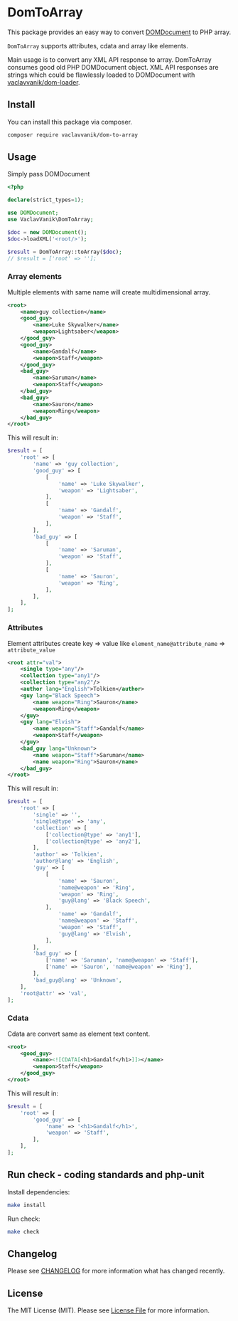 # DomToArray

This package provides an easy way to convert [DOMDocument](https://www.php.net/manual/en/class.domdocument.php) to PHP array.

`DomToArray` supports attributes, cdata and array like elements.

Main usage is to convert any XML API response to array. DomToArray consumes good old PHP DOMDocument object.
XML API responses are strings which could be flawlessly loaded to DOMDocument with
[vaclavvanik/dom-loader](https://github.com/vaclavvanik/dom-loader).

## Install

You can install this package via composer.

``` bash
composer require vaclavvanik/dom-to-array
```

## Usage

Simply pass DOMDocument

```php
<?php

declare(strict_types=1);

use DOMDocument;
use VaclavVanik\DomToArray;

$doc = new DOMDocument();
$doc->loadXML('<root/>');

$result = DomToArray::toArray($doc);
// $result = ['root' => ''];
```

### Array elements

Multiple elements with same name will create multidimensional array.

```xml
<root>
    <name>guy collection</name>
    <good_guy>
        <name>Luke Skywalker</name>
        <weapon>Lightsaber</weapon>
    </good_guy>
    <good_guy>
        <name>Gandalf</name>
        <weapon>Staff</weapon>
    </good_guy>
    <bad_guy>
        <name>Saruman</name>
        <weapon>Staff</weapon>
    </bad_guy>
    <bad_guy>
        <name>Sauron</name>
        <weapon>Ring</weapon>
    </bad_guy>
</root>
```

This will result in:

```php
$result = [
    'root' => [
        'name' => 'guy collection',
        'good_guy' => [
            [
                'name' => 'Luke Skywalker',
                'weapon' => 'Lightsaber',
            ],
            [
                'name' => 'Gandalf',
                'weapon' => 'Staff',
            ],
        ],
        'bad_guy' => [
            [
                'name' => 'Saruman',
                'weapon' => 'Staff',
            ],
            [
                'name' => 'Sauron',
                'weapon' => 'Ring',
            ],
        ],
    ],
];
```

### Attributes

Element attributes create key => value like `element_name@attribute_name` => `attribute_value`

```xml
<root attr="val">
    <single type="any"/>
    <collection type="any1"/>
    <collection type="any2"/>
    <author lang="English">Tolkien</author>
    <guy lang="Black Speech">
        <name weapon="Ring">Sauron</name>
        <weapon>Ring</weapon>
    </guy>
    <guy lang="Elvish">
        <name weapon="Staff">Gandalf</name>
        <weapon>Staff</weapon>
    </guy>
    <bad_guy lang="Unknown">
        <name weapon="Staff">Saruman</name>
        <name weapon="Ring">Sauron</name>
    </bad_guy>
</root>
```

This will result in:

```php
$result = [
    'root' => [
        'single' => '',
        'single@type' => 'any',
        'collection' => [
            ['collection@type' => 'any1'],
            ['collection@type' => 'any2'],
        ],
        'author' => 'Tolkien',
        'author@lang' => 'English',
        'guy' => [
            [
                'name' => 'Sauron',
                'name@weapon' => 'Ring',
                'weapon' => 'Ring',
                'guy@lang' => 'Black Speech',
            ],
                'name' => 'Gandalf',
                'name@weapon' => 'Staff',
                'weapon' => 'Staff',
                'guy@lang' => 'Elvish',
            ],
        ],
        'bad_guy' => [
            ['name' => 'Saruman', 'name@weapon' => 'Staff'],
            ['name' => 'Sauron', 'name@weapon' => 'Ring'],
        ],
        'bad_guy@lang' => 'Unknown',
    ],
    'root@attr' => 'val',
];
```

### Cdata

Cdata are convert same as element text content.

```xml
<root>
    <good_guy>
        <name><![CDATA[<h1>Gandalf</h1>]]></name>
        <weapon>Staff</weapon>
    </good_guy>
</root>
```

This will result in:

```php
$result = [
    'root' => [
        'good_guy' => [
            'name' => '<h1>Gandalf</h1>',
            'weapon' => 'Staff',
        ],
    ],
];
```

## Run check - coding standards and php-unit

Install dependencies:

```bash
make install
```

Run check:

```bash
make check
```

## Changelog

Please see [CHANGELOG](CHANGELOG.md) for more information what has changed recently.

## License

The MIT License (MIT). Please see [License File](LICENSE.md) for more information.
